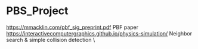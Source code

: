 # PBS_Project

https://mmacklin.com/pbf_sig_preprint.pdf PBF paper \
https://interactivecomputergraphics.github.io/physics-simulation/ Neighbor search & simple collision detection \

